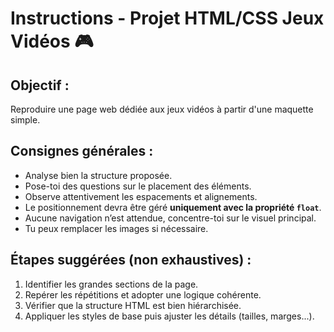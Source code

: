 # Instructions - Projet HTML/CSS Jeux Vidéos 🎮

## Objectif :
Reproduire une page web dédiée aux jeux vidéos à partir d'une maquette simple.

## Consignes générales :
- Analyse bien la structure proposée.
- Pose-toi des questions sur le placement des éléments.
- Observe attentivement les espacements et alignements.
- Le positionnement devra être géré **uniquement avec la propriété `float`**.
- Aucune navigation n’est attendue, concentre-toi sur le visuel principal.
- Tu peux remplacer les images si nécessaire.

## Étapes suggérées (non exhaustives) :
1. Identifier les grandes sections de la page.
2. Repérer les répétitions et adopter une logique cohérente.
3. Vérifier que la structure HTML est bien hiérarchisée.
4. Appliquer les styles de base puis ajuster les détails (tailles, marges...).
